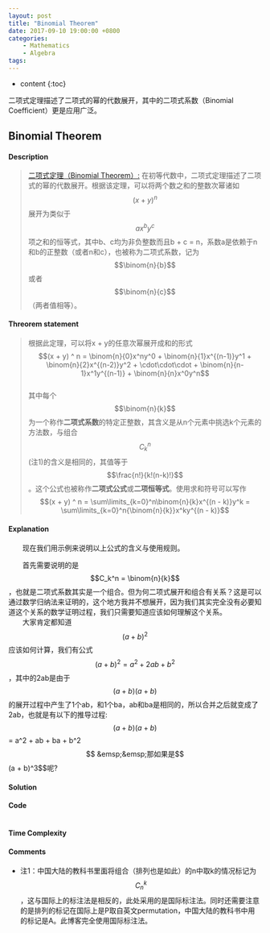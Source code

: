 ```yaml
---
layout: post
title: "Binomial Theorem"
date: 2017-09-10 19:00:00 +0800 
categories: 
    - Mathematics 
    - Algebra
tags: 
---
```

* content
{:toc}

二项式定理描述了二项式的幂的代数展开，其中的二项式系数（Binomial Coefficient）更是应用广泛。

<!-- more -->

## Binomial Theorem

#### Description

>[二项式定理（Binomial Theorem）:](https://zh.wikipedia.org/wiki/%E4%BA%8C%E9%A1%B9%E5%BC%8F%E5%AE%9A%E7%90%86 "wikipedia") 在初等代数中，二项式定理描述了二项式的幂的代数展开。根据该定理，可以将两个数之和的整数次幂诸如 $$(x + y) ^ n$$ 展开为类似于 $$ax^by^c$$ 项之和的恒等式，其中b、c均为非负整数而且b + c = n，系数a是依赖于n和b的正整数（或者n和c），也被称为二项式系数，记为 $$\binom{n}{b}$$ 或者 $$\binom{n}{c}$$（两者值相等）。  

#### Threorem statement

>根据此定理，可以将x + y的任意次幂展开成和的形式  
$$(x + y) ^ n = \binom{n}{0}x^ny^0 + \binom{n}{1}x^{(n-1)}y^1 + \binom{n}{2}x^{(n-2)}y^2 + \cdot\cdot\cdot + \binom{n}{n-1}x^1y^{(n-1)} + \binom{n}{n}x^0y^n$$  
其中每个$$\binom{n}{k}$$为一个称作**二项式系数**的特定正整数，其含义是从n个元素中挑选k个元素的方法数，与组合$$C_k^n$$(注1)的含义是相同的，其值等于$$\frac{n!}{k!(n-k)!}$$。这个公式也被称作**二项式公式**或**二项恒等式**。使用求和符号可以写作  
$$(x + y) ^ n = \sum\limits_{k=0}^n\binom{n}{k}x^{(n - k)}y^k = \sum\limits_{k=0}^n{\binom{n}{k}}x^ky^{(n - k)}$$  

#### Explanation

&emsp;&emsp;现在我们用示例来说明以上公式的含义与使用规则。

&emsp;&emsp;首先需要说明的是$$C_k^n = \binom{n}{k}$$，也就是二项式系数其实是一个组合。但为何二项式展开和组合有关系？这是可以通过数学归纳法来证明的，这个地方我并不想展开，因为我们其实完全没有必要知道这个关系的数学证明过程，我们只需要知道应该如何理解这个关系。  
&emsp;&emsp;大家肯定都知道$$(a + b)^2$$应该如何计算，我们有公式$$(a + b)^2 = a^2 + 2ab + b^2$$，其中的2ab是由于$$(a + b)(a + b)$$的展开过程中产生了1个ab，和1个ba，ab和ba是相同的，所以合并之后就变成了2ab，也就是有以下的推导过程:  
$$(a + b)(a + b)$$ = a^2 + ab + ba + b^2$$   
&emsp;&emsp;那如果是$$(a + b)^3$$呢?  



#### Solution



#### Code
```cpp
```

#### Time Complexity


#### Comments

- 注1：中国大陆的教科书里面将组合（排列也是如此）的n中取k的情况标记为$$C_n^k$$，这与国际上的标注法是相反的，此处采用的是国际标注法。同时还需要注意的是排列的标记在国际上是P取自英文permutation，中国大陆的教科书中用的标记是A。此博客完全使用国际标注法。